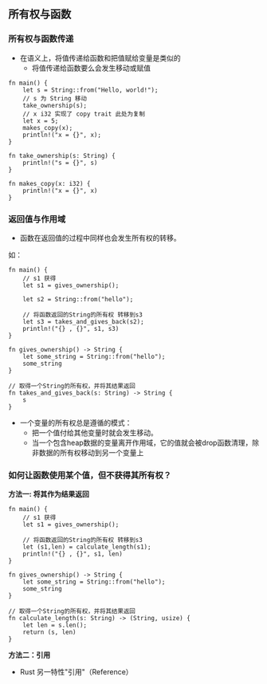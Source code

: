 ## 所有权与函数
### 所有权与函数传递
* 在语义上，将值传递给函数和把值赋给变量是类似的
    * 将值传递给函数要么会发生移动或赋值

```
fn main() {
    let s = String::from("Hello, world!");
    // s 为 String 移动
    take_ownership(s);
    // x i32 实现了 copy trait 此处为复制
    let x = 5;
    makes_copy(x);
    println!("x = {}", x);
}

fn take_ownership(s: String) {
    println!("s = {}", s)
}

fn makes_copy(x: i32) {
    println!("x = {}", x)
}
```

### 返回值与作用域

* 函数在返回值的过程中同样也会发生所有权的转移。

如：
```
fn main() {
    // s1 获得
    let s1 = gives_ownership();

    let s2 = String::from("hello");

    // 将函数返回的String的所有权 转移到s3
    let s3 = takes_and_gives_back(s2);
    println!("{} , {}", s1, s3)
}

fn gives_ownership() -> String {
    let some_string = String::from("hello");
    some_string
}

// 取得一个String的所有权，并将其结果返回
fn takes_and_gives_back(s: String) -> String {
    s
}
```

* 一个变量的所有权总是遵循的模式：
    * 把一个值付给其他变量时就会发生移动。
    * 当一个包含heap数据的变量离开作用域，它的值就会被drop函数清理，除非数据的所有权移动到另一个变量上

### 如何让函数使用某个值，但不获得其所有权？

**方法一: 将其作为结果返回**
```
fn main() {
    // s1 获得
    let s1 = gives_ownership();

    // 将函数返回的String的所有权 转移到s3
    let (s1,len) = calculate_length(s1);
    println!("{} , {}", s1, len)
}

fn gives_ownership() -> String {
    let some_string = String::from("hello");
    some_string
}

// 取得一个String的所有权，并将其结果返回
fn calculate_length(s: String) -> (String, usize) {
    let len = s.len();
    return (s, len)
}
```

**方法二：引用**

* Rust 另一特性"引用"（Reference）